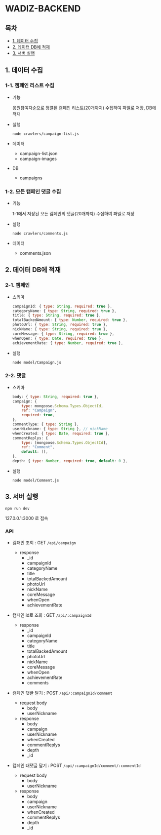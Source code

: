 # WADIZ-BACKEND

## 목차

-   [1. 데이터 수집](#1-데이터-수집)
-   [2. 데이터 DB에 적재](#2-데이터-db에-적재)
-   [3. 서버 실행](#3-서버-실행)

## 1. 데이터 수집

### 1-1. 캠페인 리스트 수집

-   기능

    응원참여자순으로 정렬된 캠페인 리스트(20개까지) 수집하여 파일로 저장, DB에 적재

-   실행

    ```
    node crawlers/campaign-list.js
    ```

-   데이터
    -   campaign-list.json
    -   campaign-images
-   DB
    -   campaigns

### 1-2. 모든 캠페인 댓글 수집

-   기능

    1-1에서 저장된 모든 캠페인의 댓글(20개까지) 수집하여 파일로 저장

-   실행

    ```
    node crawlers/comments.js
    ```

-   데이터
    -   comments.json

## 2. 데이터 DB에 적재

### 2-1. 캠페인

-   스키마

    ```javascript
    campaignId: { type: String, required: true },
    categoryName: { type: String, required: true },
    title: { type: String, required: true },
    totalBackedAmount: { type: Number, required: true },
    photoUrl: { type: String, required: true },
    nickName: { type: String, required: true },
    coreMessage: { type: String, required: true },
    whenOpen: { type: Date, required: true },
    achievementRate: { type: Number, required: true },
    ```

-   실행

    ```
    node model/Campaign.js
    ```

### 2-2. 댓글

-   스키마

    ```javascript
    body: { type: String, required: true },
    campaign: {
        type: mongoose.Schema.Types.ObjectId,
        ref: "Campaign",
        required: true,
    },
    commentType: { type: String },
    userNickname: { type: String }, // nickName
    whenCreated: { type: Date, required: true },
    commentReplys: {
        type: [mongoose.Schema.Types.ObjectId],
        ref: "Comment",
        default: [],
    },
    depth: { type: Number, required: true, default: 0 },
    ```

-   실행

    ```
    node model/Comment.js
    ```

## 3. 서버 실행

```
npm run dev
```

127.0.0.1:3000 로 접속

### API

-   캠패인 조회 : GET `/api/campaign`
    -   response
        -   \_id
        -   campaignId
        -   categoryName
        -   title
        -   totalBackedAmount
        -   photoUrl
        -   nickName
        -   coreMessage
        -   whenOpen
        -   achievementRate
-   캠페인 id로 조회 : GET `/api/:campaignId`
    -   response
        -   \_id
        -   campaignId
        -   categoryName
        -   title
        -   totalBackedAmount
        -   photoUrl
        -   nickName
        -   coreMessage
        -   whenOpen
        -   achievementRate
        -   comments
-   캠페인 댓글 달기 : POST `/api/:campaignId/comment`

    -   request body
        -   body
        -   userNickname
    -   response
        -   body
        -   campaign
        -   userNickname
        -   whenCreated
        -   commentReplys
        -   depth
        -   \_id

-   캠페인 대댓글 달기 : POST `/api/:campaignId/comment/:commentId`
    -   request body
        -   body
        -   userNickname
    -   response
        -   body
        -   campaign
        -   userNickname
        -   whenCreated
        -   commentReplys
        -   depth
        -   \_id
